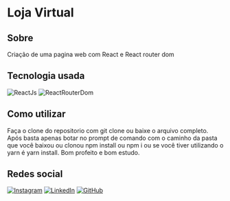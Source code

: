 # Loja Virtual

## Sobre
Criação de uma pagina web com React e React router dom

## Tecnologia usada
![ReactJs](https://img.shields.io/badge/React-20232A?style=for-the-badge&logo=react&logoColor=61DAFB)
![ReactRouterDom](https://img.shields.io/badge/React_Router-CA4245?style=for-the-badge&logo=react-router&logoColor=white)

## Como utilizar
Faça o clone do repositorio com git clone ou baixe o arquivo completo.
Após basta apenas botar no prompt de comando com o caminho da pasta que você baixou ou clonou npm install ou npm i ou se você tiver utilizando o yarn é yarn install. Bom profeito e bom estudo.

## Redes social
[![Instagram](https://img.shields.io/badge/Instagram-E4405F?style=for-the-badge&logo=instagram&logoColor=white)](https://www.instagram.com/diegosmp)
[![LinkedIn](https://img.shields.io/badge/LinkedIn-0077B5?style=for-the-badge&logo=linkedin&logoColor=white)](https://www.linkedin.com/in/diegosmp/)
[![GitHub](	https://img.shields.io/badge/GitHub-100000?style=for-the-badge&logo=github&logoColor=white)](https://github.com/diegosmp)